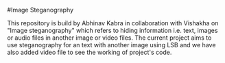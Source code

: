 #Image  Steganography

This repository is build by Abhinav Kabra in collaboration with Vishakha on "Image steganography" which refers to hiding information i.e. text, images or audio files in another image or video files. 
The current project aims to use steganography for an text with another image using LSB and we have also added video file to see the working of project's code.
